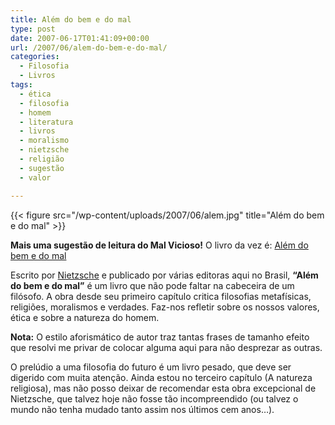 ```yaml
---
title: Além do bem e do mal
type: post
date: 2007-06-17T01:41:09+00:00
url: /2007/06/alem-do-bem-e-do-mal/
categories:
  - Filosofia
  - Livros
tags:
  - ética
  - filosofia
  - homem
  - literatura
  - livros
  - moralismo
  - nietzsche
  - religião
  - sugestão
  - valor

---
```

{{< figure src="/wp-content/uploads/2007/06/alem.jpg" title="Além do bem e do mal" >}}

**Mais uma sugestão de leitura do Mal Vicioso!** O livro da vez é: [Além do bem e do mal][1]

Escrito por [Nietzsche][2] e publicado por várias editoras aqui no Brasil, **“Além do bem e do mal”** é um livro que não pode faltar na cabeceira de um filósofo. A obra desde seu primeiro capítulo critica filosofias metafísicas, religiões, moralismos e verdades. Faz-nos refletir sobre os nossos valores, ética e sobre a natureza do homem.

**Nota:** O estilo aforismático de autor traz tantas frases de tamanho efeito que resolvi me privar de colocar alguma aqui para não desprezar as outras.

O prelúdio a uma filosofia do futuro é um livro pesado, que deve ser digerido com muita atenção. Ainda estou no terceiro capítulo (A natureza religiosa), mas não posso deixar de recomendar esta obra excepcional de Nietzsche, que talvez hoje não fosse tão incompreendido (ou talvez o mundo não tenha mudado tanto assim nos últimos cem anos…).

 [1]: http://www.livrariasaraiva.com.br/produto/produto.dll/detalhe?pro_id=175265&ID=C902D9DA7D7061016211F0715 "Comprar na Saraiva"
 [2]: http://pt.wikipedia.org/wiki/Nietzsche

